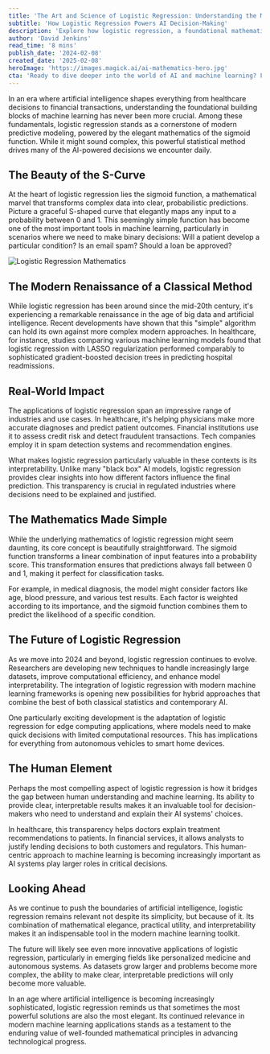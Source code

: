 ```yaml
---
title: 'The Art and Science of Logistic Regression: Understanding the Mathematics Behind Modern AI Decision-Making'
subtitle: 'How Logistic Regression Powers AI Decision-Making'
description: 'Explore how logistic regression, a foundational mathematical concept, powers modern AI decision-making across industries. Learn why this elegant statistical method remains crucial in an era of increasingly complex machine learning algorithms.'
author: 'David Jenkins'
read_time: '8 mins'
publish_date: '2024-02-08'
created_date: '2025-02-08'
heroImage: 'https://images.magick.ai/ai-mathematics-hero.jpg'
cta: 'Ready to dive deeper into the world of AI and machine learning? Follow us on LinkedIn for daily insights, expert discussions, and the latest developments in data science and artificial intelligence.'
---
```


In an era where artificial intelligence shapes everything from healthcare decisions to financial transactions, understanding the foundational building blocks of machine learning has never been more crucial. Among these fundamentals, logistic regression stands as a cornerstone of modern predictive modeling, powered by the elegant mathematics of the sigmoid function. While it might sound complex, this powerful statistical method drives many of the AI-powered decisions we encounter daily.

## The Beauty of the S-Curve

At the heart of logistic regression lies the sigmoid function, a mathematical marvel that transforms complex data into clear, probabilistic predictions. Picture a graceful S-shaped curve that elegantly maps any input to a probability between 0 and 1. This seemingly simple function has become one of the most important tools in machine learning, particularly in scenarios where we need to make binary decisions: Will a patient develop a particular condition? Is an email spam? Should a loan be approved?

![Logistic Regression Mathematics](https://i.magick.ai/PIXE/1739014114876_magick_img.webp)

## The Modern Renaissance of a Classical Method

While logistic regression has been around since the mid-20th century, it's experiencing a remarkable renaissance in the age of big data and artificial intelligence. Recent developments have shown that this "simple" algorithm can hold its own against more complex modern approaches. In healthcare, for instance, studies comparing various machine learning models found that logistic regression with LASSO regularization performed comparably to sophisticated gradient-boosted decision trees in predicting hospital readmissions.

## Real-World Impact

The applications of logistic regression span an impressive range of industries and use cases. In healthcare, it's helping physicians make more accurate diagnoses and predict patient outcomes. Financial institutions use it to assess credit risk and detect fraudulent transactions. Tech companies employ it in spam detection systems and recommendation engines.

What makes logistic regression particularly valuable in these contexts is its interpretability. Unlike many "black box" AI models, logistic regression provides clear insights into how different factors influence the final prediction. This transparency is crucial in regulated industries where decisions need to be explained and justified.

## The Mathematics Made Simple

While the underlying mathematics of logistic regression might seem daunting, its core concept is beautifully straightforward. The sigmoid function transforms a linear combination of input features into a probability score. This transformation ensures that predictions always fall between 0 and 1, making it perfect for classification tasks.

For example, in medical diagnosis, the model might consider factors like age, blood pressure, and various test results. Each factor is weighted according to its importance, and the sigmoid function combines them to predict the likelihood of a specific condition.

## The Future of Logistic Regression

As we move into 2024 and beyond, logistic regression continues to evolve. Researchers are developing new techniques to handle increasingly large datasets, improve computational efficiency, and enhance model interpretability. The integration of logistic regression with modern machine learning frameworks is opening new possibilities for hybrid approaches that combine the best of both classical statistics and contemporary AI.

One particularly exciting development is the adaptation of logistic regression for edge computing applications, where models need to make quick decisions with limited computational resources. This has implications for everything from autonomous vehicles to smart home devices.

## The Human Element

Perhaps the most compelling aspect of logistic regression is how it bridges the gap between human understanding and machine learning. Its ability to provide clear, interpretable results makes it an invaluable tool for decision-makers who need to understand and explain their AI systems' choices.

In healthcare, this transparency helps doctors explain treatment recommendations to patients. In financial services, it allows analysts to justify lending decisions to both customers and regulators. This human-centric approach to machine learning is becoming increasingly important as AI systems play larger roles in critical decisions.

## Looking Ahead

As we continue to push the boundaries of artificial intelligence, logistic regression remains relevant not despite its simplicity, but because of it. Its combination of mathematical elegance, practical utility, and interpretability makes it an indispensable tool in the modern machine learning toolkit.

The future will likely see even more innovative applications of logistic regression, particularly in emerging fields like personalized medicine and autonomous systems. As datasets grow larger and problems become more complex, the ability to make clear, interpretable predictions will only become more valuable.

In an age where artificial intelligence is becoming increasingly sophisticated, logistic regression reminds us that sometimes the most powerful solutions are also the most elegant. Its continued relevance in modern machine learning applications stands as a testament to the enduring value of well-founded mathematical principles in advancing technological progress.